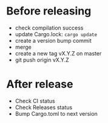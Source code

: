 # Before releasing

 - check compilation success
 - update Cargo.lock: `cargo update`
 - create a version bump commit
 - merge
 - create a new tag vX.Y.Z on master
 - git push origin vX.Y.Z

# After release

 - Check CI status
 - Check Releases status
 - Bump Cargo.toml to next version

